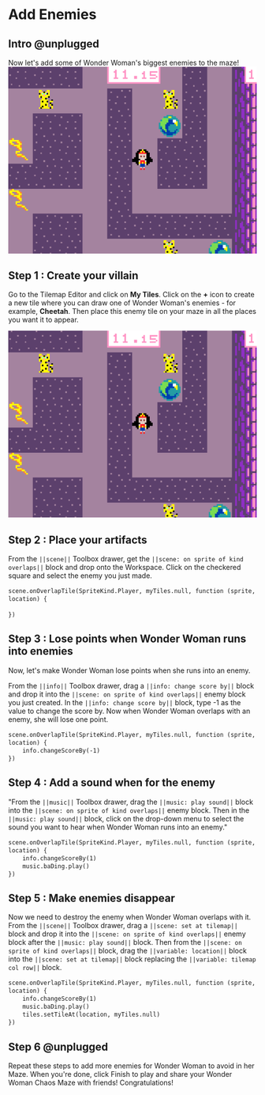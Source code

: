 # Add Enemies

## Intro @unplugged

Now let's add some of Wonder Woman's biggest enemies to the maze!  
![Enemies!](https://raw.githubusercontent.com/ksavage-work/wonderw1/master/enemiesPreview.png)

## Step 1 : Create your villain

Go to the Tilemap Editor and click on **My Tiles**. Click on the **+** icon to create a new tile where you can draw one of Wonder Woman's enemies - for example, **Cheetah**.
Then place this enemy tile on your maze in all the places you want it to appear. 

![Enemies!](https://raw.githubusercontent.com/ksavage-work/wonderw1/master/enemiesPreview.png)

## Step 2 : Place your artifacts

From the ``||scene||`` Toolbox drawer, get the ``||scene: on sprite of kind overlaps||`` block and drop onto the Workspace. Click on the checkered square and select the enemy you just made.

```blocks
scene.onOverlapTile(SpriteKind.Player, myTiles.null, function (sprite, location) {
	
})
```

## Step 3 : Lose points when Wonder Woman runs into enemies

Now, let's make Wonder Woman lose points when she runs into an enemy.

From the ``||info||`` Toolbox drawer, drag a ``||info: change score by||`` block and drop it into the ``||scene: on sprite of kind overlaps||`` enemy block you just created. In the ``||info: change score by||`` block, type -1 as the value to change the score by. Now when Wonder Woman overlaps with an enemy, she will lose one point.

```blocks
scene.onOverlapTile(SpriteKind.Player, myTiles.null, function (sprite, location) {
    info.changeScoreBy(-1)
})
```

## Step 4 : Add a sound when for the enemy

"From the ``||music||`` Toolbox drawer, drag the ``||music: play sound||`` block into the ``||scene: on sprite of kind overlaps||`` enemy block. Then in the ``||music: play sound||`` block, click on the drop-down menu to select the sound you want to hear when Wonder Woman runs into an enemy."

```blocks
scene.onOverlapTile(SpriteKind.Player, myTiles.null, function (sprite, location) {
    info.changeScoreBy(1)
    music.baDing.play()
})
```
 
## Step 5 : Make enemies disappear
 Now we need to destroy the enemy when Wonder Woman overlaps with it. From the ``||scene||`` Toolbox drawer, drag a ``||scene: set at tilemap||`` block and drop it into the ``||scene: on sprite of kind overlaps||`` enemy block after the ``||music: play sound||`` block. Then from the ``||scene: on sprite of kind overlaps||`` block, drag the ``||variable: location||`` block into the ``||scene: set at tilemap||`` block replacing the ``||variable: tilemap col row||`` block.


```blocks
scene.onOverlapTile(SpriteKind.Player, myTiles.null, function (sprite, location) {
    info.changeScoreBy(1)
    music.baDing.play()
    tiles.setTileAt(location, myTiles.null)
})
```

## Step 6 @unplugged

Repeat these steps to add more enemies for Wonder Woman to avoid in her Maze. When you're done, click Finish to play and share your Wonder Woman Chaos Maze with friends! Congratulations!

